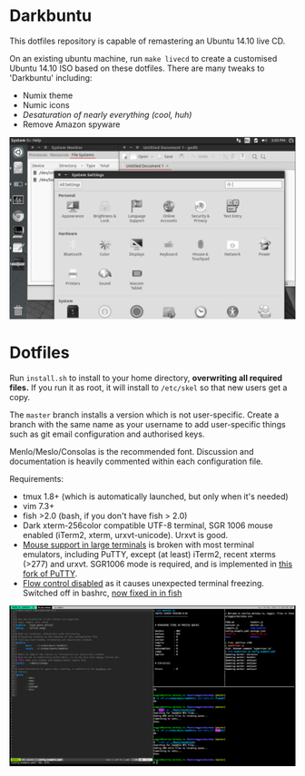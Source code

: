 # Darkbuntu
This dotfiles repository is capable of remastering an Ubuntu 14.10 live CD.

On an existing ubuntu machine, run `make livecd` to create a customised Ubuntu
14.10 ISO based on these dotfiles. There are many tweaks to 'Darkbuntu'
including:

  * Numix theme
  * Numic icons
  * *Desaturation of nearly everything (cool, huh)*
  * Remove Amazon spyware

![Screenshot](etc/darkbuntu.png "Ubuntu, circa 1950's")

# Dotfiles
Run `install.sh` to install to your home directory, **overwriting all required
files.** If you run it as root, it will install to `/etc/skel` so that new
users get a copy.

The `master` branch installs a version which is not user-specific. Create a
branch with the same name as your username to add user-specific things such as
git email configuration and authorised keys.

Menlo/Meslo/Consolas is the recommended font. Discussion and documentation is
heavily commented within each configuration file.

Requirements:

  * tmux 1.8+ (which is automatically launched, but only when it's needed)
  * vim 7.3+
  * fish >2.0 (bash, if you don't have fish > 2.0)
  * Dark xterm-256color compatible UTF-8 terminal, SGR 1006 mouse enabled
    (iTerm2, xterm, urxvt-unicode). Urxvt is good.
  * [Mouse support in large terminals][4] is broken with most terminal
    emulators, including PuTTY, except (at least) iTerm2, recent xterms (>277)
    and urxvt. SGR1006 mode is required, and is implemented in [this fork of
    PuTTY][5].
  * [Flow control disabled][2] as it causes unexpected terminal freezing.
    Switched off in bashrc, [now fixed in in fish][3]


![Screenshot](etc/screenshot.png "Why do all terminal screenshots show top or htop running?")



[2]: http://unix.stackexchange.com/questions/12107/how-to-unfreeze-after-accidentally-pressing-ctrl-s-in-a-terminal
[3]: https://github.com/fish-shell/fish-shell/issues/814
[4]: http://superuser.com/questions/413351/weird-insertion-from-vim-on-mouse-click
[5]: https://github.com/unphased/putty-X
